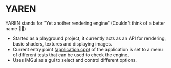 
# YAREN 

YAREN stands for "Yet another rendering engine" (Couldn't think of a better name 🤷‍♂️)
* Started as a playground project, it currently acts as an API for rendering, basic shaders, textures and displaying images.
* Current entry point ([application.cpp](https://github.com/Anshul7sp1/YAREN/blob/master/src/Application.cpp)) of the application is set to a menu of different tests that can be used to check the engine.
* Uses IMGui as a gui to select and control different options.
